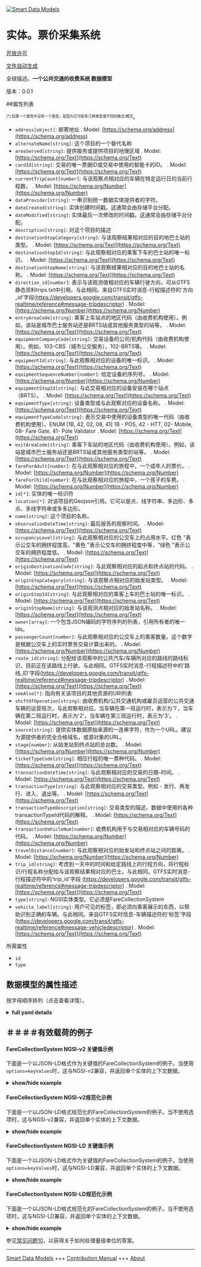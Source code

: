 <!-- 10-Header -->  
[![Smart Data Models](https://smartdatamodels.org/wp-content/uploads/2022/01/SmartDataModels_logo.png "Logo")](https://smartdatamodels.org)  
实体。票价采集系统  
=========<!-- /10-Header -->  
<!-- 15-License -->  
[开放许可](https://github.com/smart-data-models//dataModel.Transportation/blob/master/FareCollectionSystem/LICENSE.md)  
[文件自动生成](https://docs.google.com/presentation/d/e/2PACX-1vTs-Ng5dIAwkg91oTTUdt8ua7woBXhPnwavZ0FxgR8BsAI_Ek3C5q97Nd94HS8KhP-r_quD4H0fgyt3/pub?start=false&loop=false&delayms=3000#slide=id.gb715ace035_0_60)  
<!-- /15-License -->  
<!-- 20-Description -->  
全球描述。**一个公共交通的收费系统 数据模型**  
版本：0.0.1  
<!-- /20-Description -->  
<!-- 30-PropertiesList -->  

##属性列表  

<sup><sub>[*] 如果一个属性中没有一个类型，是因为它可能有几种类型或不同的格式/模式</sub></sup>。  
- `address[object]`: 邮寄地址  . Model: [https://schema.org/address](https://schema.org/address)- `alternateName[string]`: 这个项目的一个替代名称  - `areaServed[string]`: 提供服务或提供项目的地理区域  . Model: [https://schema.org/Text](https://schema.org/Text)- `cardId[string]`: 交易的唯一票据ID或交易中使用的智能卡的ID。  . Model: [https://schema.org/Text](https://schema.org/Text)- `currentTripCount[number]`: 与该观察点相对应的车辆在特定运行日的当前行程数。  . Model: [https://schema.org/Number](https://schema.org/Number)- `dataProvider[string]`: 一串识别统一数据实体提供者的字符。  - `dateCreated[string]`: 实体创建时间戳。这通常会由存储平台分配。  - `dateModified[string]`: 实体最后一次修改的时间戳。这通常会由存储平台分配。  - `description[string]`: 对这个项目的描述  - `destinationStopCategory[string]`: 与该观察结果相对应的目的地巴士站的类型。  . Model: [https://schema.org/Text](https://schema.org/Text)- `destinationStopId[string]`: 与此观察相对应的乘客下车的巴士站的唯一标识。  . Model: [https://schema.org/Text](https://schema.org/Text)- `destinationStopName[string]`: 与该观察结果相对应的目的地巴士站的名称。  . Model: [https://schema.org/Text](https://schema.org/Text)- `direction_id[number]`: 表示与该观测值相对应的车辆行驶方向，可从GTFS静态资料trips.txt中引用。与此相同。来自GTFS实时消息-行程描述符的'方向_id'字段(https://developers.google.com/transit/gtfs-realtime/reference#message-tripdescriptor)  . Model: [https://schema.org/Number](https://schema.org/Number)- `entryAreaCode[string]`: 乘客上车站点的地区代码（由收费机构使用）。例如，该站是城市巴士服务站还是BRTS站或其他服务类型的站等。  . Model: [https://schema.org/Text](https://schema.org/Text)- `equipmentCompanyCode[string]`: 交易设备的公司/机构代码（由收费机构使用）。例如，103-CBS（城市公交服务），102-BRTS等。  . Model: [https://schema.org/Text](https://schema.org/Text)- `equipmentId[string]`: 与此观察相对应的设备的唯一标识。  . Model: [https://schema.org/Text](https://schema.org/Text)- `equipmentSequenceNumber[number]`: 给定设备的序列号。  . Model: [https://schema.org/Number](https://schema.org/Number)- `equipmentStopId[string]`: 与此交易相对应的设备安装在哪个站点（BRTS）。  . Model: [https://schema.org/Text](https://schema.org/Text)- `equipmentType[string]`: 设备类型或与此观察对应的设备名称。  . Model: [https://schema.org/Text](https://schema.org/Text)- `equipmentTypeCode[string]`: 表示交易中使用的设备类型的唯一代码（由收费机构使用）。ENUM [1B, 42, 02, 08, 41] 1B - POS, 42 - HTT, 02- Mobile, 08- Fare Gate, 41- Pole Validator  . Model: [https://schema.org/Text](https://schema.org/Text)- `exitAreaCode[string]`: 乘客下车站的地区代码（由收费机构使用）。例如，该站是城市巴士服务站还是BRTS站或其他服务类型的站等。  . Model: [https://schema.org/Text](https://schema.org/Text)- `fareForAdult[number]`: 在与此观察相对应的旅程中，一个成年人的票价。  . Model: [https://schema.org/Number](https://schema.org/Number)- `fareForChild[number]`: 在与此观察相对应的旅程中，一个孩子的车费。  . Model: [https://schema.org/Number](https://schema.org/Number)- `id[*]`: 实体的唯一标识符  - `location[*]`: 对该项目的Geojson引用。它可以是点、线字符串、多边形、多点、多线字符串或多多边形。  - `name[string]`: 这个项目的名称。  - `observationDateTime[string]`: 最后报告的观察时间。  . Model: [https://schema.org/Text](https://schema.org/Text)- `occupancyLevel[string]`: 与此观察相对应的公交车上的占用水平。红色 "表示公交车的拥挤程度高，"黄色 "表示公交车的拥挤程度中等，"绿色 "表示公交车的拥挤程度低。  . Model: [https://schema.org/Text](https://schema.org/Text)- `originDestinationCode[string]`: 与此观察相对应的起点和终点站的代码。  . Model: [https://schema.org/Text](https://schema.org/Text)- `originStopCategory[string]`: 与该观察点相对应的始发站类型。  . Model: [https://schema.org/Text](https://schema.org/Text)- `originStopId[string]`: 与此观察相对应的乘客上车的巴士站的唯一标识。  . Model: [https://schema.org/Text](https://schema.org/Text)- `originStopName[string]`: 与该观测点相对应的始发站名称。  . Model: [https://schema.org/Text](https://schema.org/Text)- `owner[array]`: 一个包含JSON编码的字符序列的列表，引用所有者的唯一Ids。  - `passengerCount[number]`: 与此观察相对应的公交车上的乘客数量。这个数字是根据公交车上的实时票务交易计算出来的。  . Model: [https://schema.org/Number](https://schema.org/Number)- `route_id[string]`: 分配给该观察中的公共汽车/车辆所对应的路线的路线标识，目前正在该路线上行驶。与此相同。GTFS实时消息-行程描述符中的'路线_ID'字段(https://developers.google.com/transit/gtfs-realtime/reference#message-tripdescriptor)  . Model: [https://schema.org/Text](https://schema.org/Text)- `seeAlso[*]`: 指向有关该项目的其他资源的URI列表  - `shiftOfOperation[string]`: 由收费机构/公共交通机构或雇员运营的公共交通车辆的运营班次，与此观察相对应。当车辆在第一班运行时，表示为'1'，当车辆在第二班运行时，表示为'2'，当车辆在第三班运行时，表示为'3'。  . Model: [https://schema.org/Text](https://schema.org/Text)- `source[string]`: 提供实体数据原始来源的一连串字符，作为一个URL。建议为源提供者的完全合格域名，或源对象的URL。  - `stage[number]`: 从始发站到终点站的总台数。  . Model: [https://schema.org/Number](https://schema.org/Number)- `ticketTypeCode[string]`: 相应行程的唯一票种代码。  . Model: [https://schema.org/Text](https://schema.org/Text)- `transactionDateTime[string]`: 与此观察相对应的交易的日期-时间。  . Model: [https://schema.org/Text](https://schema.org/Text)- `transactionType[string]`: 与此观察相对应的交易类型。例如 - 发行、再发行、进入、退出等。  . Model: [https://schema.org/Text](https://schema.org/Text)- `transactionTypeDescription[string]`: 交易类型的描述。数据中使用的各种transactionTypeId代码的解释。  . Model: [https://schema.org/Text](https://schema.org/Text)- `transactionVehicleNum[number]`: 收费机构用于与交易相对应的车辆号码的代码。  . Model: [https://schema.org/Number](https://schema.org/Number)- `travelDistance[number]`: 与此观察相对应的始发站和终点站之间的距离。  . Model: [https://schema.org/Number](https://schema.org/Number)- `trip_id[string]`: 考虑到一天中的时间和给定路线上的行程方向，将行程标识/行程名称分配给与该观察结果相对应的巴士。与此相同。GTFS实时消息-行程描述符中的'trip_id'字段 (https://developers.google.com/transit/gtfs-realtime/reference#message-tripdescriptor)  . Model: [https://schema.org/Text](https://schema.org/Text)- `type[string]`: NGSI实体类型。它必须是FareCollectionSystem  - `vehicle_label[string]`: 用户可见的标签，即必须向乘客展示的东西，以帮助识别正确的车辆。与此相同。来自GTFS实时信息-车辆描述符的'标签'字段 (https://developers.google.com/transit/gtfs-realtime/reference#message-vehicledescriptor)  . Model: [https://schema.org/Text](https://schema.org/Text)<!-- /30-PropertiesList -->  
<!-- 35-RequiredProperties -->  
所需属性  
- `id`  - `type`  <!-- /35-RequiredProperties -->  
<!-- 40-RequiredProperties -->  
<!-- /40-RequiredProperties -->  
<!-- 50-DataModelHeader -->  
## 数据模型的属性描述  
按字母顺序排列（点击查看详情）。  
<!-- /50-DataModelHeader -->  
<!-- 60-ModelYaml -->  
<details><summary><strong>full yaml details</strong></summary>    
```yaml  
FareCollectionSystem:    
  description: 'A public transit fare collection system Data Model'    
  properties:    
    address:    
      description: 'The mailing address'    
      properties:    
        addressCountry:    
          description: 'Property. The country. For example, Spain. Model:''https://schema.org/addressCountry'''    
          type: string    
        addressLocality:    
          description: 'Property. The locality in which the street address is, and which is in the region. Model:''https://schema.org/addressLocality'''    
          type: string    
        addressRegion:    
          description: 'Property. The region in which the locality is, and which is in the country. Model:''https://schema.org/addressRegion'''    
          type: string    
        postOfficeBoxNumber:    
          description: 'Property. The post office box number for PO box addresses. For example, 03578. Model:''https://schema.org/postOfficeBoxNumber'''    
          type: string    
        postalCode:    
          description: 'Property. The postal code. For example, 24004. Model:''https://schema.org/https://schema.org/postalCode'''    
          type: string    
        streetAddress:    
          description: 'Property. The street address. Model:''https://schema.org/streetAddress'''    
          type: string    
      type: object    
      x-ngsi:    
        model: https://schema.org/address    
        type: Property    
    alternateName:    
      description: 'An alternative name for this item'    
      type: string    
      x-ngsi:    
        type: Property    
    areaServed:    
      description: 'The geographic area where a service or offered item is provided'    
      type: string    
      x-ngsi:    
        model: https://schema.org/Text    
        type: Property    
    cardId:    
      description: 'Unique ticket Id of the transaction or Id of the smart card used in the transaction.'    
      type: string    
      x-ngsi:    
        model: https://schema.org/Text    
        type: Property    
    currentTripCount:    
      description: 'The current count of trips made by the vehicle corresponding to this observation on the given day of operation.'    
      type: number    
      x-ngsi:    
        model: https://schema.org/Number    
        type: Property    
    dataProvider:    
      description: 'A sequence of characters identifying the provider of the harmonised data entity.'    
      type: string    
      x-ngsi:    
        type: Property    
    dateCreated:    
      description: 'Entity creation timestamp. This will usually be allocated by the storage platform.'    
      format: date-time    
      type: string    
      x-ngsi:    
        type: Property    
    dateModified:    
      description: 'Timestamp of the last modification of the entity. This will usually be allocated by the storage platform.'    
      format: date-time    
      type: string    
      x-ngsi:    
        type: Property    
    description:    
      description: 'A description of this item'    
      type: string    
      x-ngsi:    
        type: Property    
    destinationStopCategory:    
      description: 'Type of the destination bus stop corresponding to this observation.'    
      type: string    
      x-ngsi:    
        model: https://schema.org/Text    
        type: Property    
    destinationStopId:    
      description: 'Unique Id of the bus stop at which the passenger deboards from the bus corresponding to this observation.'    
      type: string    
      x-ngsi:    
        model: https://schema.org/Text    
        type: Property    
    destinationStopName:    
      description: 'The name of the destination bus stop corresponding to this observation.'    
      type: string    
      x-ngsi:    
        model: https://schema.org/Text    
        type: Property    
    direction_id:    
      description: "Indicates the direction of travel of the vehicle corresponding to this observation, can be referenced from the GTFS static feed trips.txt. SameAs: 'direction_id' field from GTFS Realtime message-TripDescriptor (https://developers.google.com/transit/gtfs-realtime/reference#message-tripdescriptor)"    
      type: number    
      x-ngsi:    
        model: https://schema.org/Number    
        type: Property    
    entryAreaCode:    
      description: 'Area code of the passenger boarding stop (used by the fare collection agency). For example, whether the stop is city-bus-service stop or brts stop or other service type stop etc.'    
      type: string    
      x-ngsi:    
        model: https://schema.org/Text    
        type: Property    
    equipmentCompanyCode:    
      description: 'Company/Agency code for the transaction equipment (used by fare collection agency). For example, 103 - CBS (city bus service),102 - BRTS etc.'    
      type: string    
      x-ngsi:    
        model: https://schema.org/Text    
        type: Property    
    equipmentId:    
      description: 'Unique Id of the equipment corresponding to this observation.'    
      type: string    
      x-ngsi:    
        model: https://schema.org/Text    
        type: Property    
    equipmentSequenceNumber:    
      description: 'Sequence number for the given equipment.'    
      type: number    
      x-ngsi:    
        model: https://schema.org/Number    
        type: Property    
    equipmentStopId:    
      description: 'Stop Id (BRTS) at which the equipment corresponding to this transaction is installed.'    
      type: string    
      x-ngsi:    
        model: https://schema.org/Text    
        type: Property    
    equipmentType:    
      description: 'Type of equipment or the name of the equipment corresponding to this observation.'    
      type: string    
      x-ngsi:    
        model: https://schema.org/Text    
        type: Property    
    equipmentTypeCode:    
      description: 'Unique code indicating the type of equipment used in the transaction (used by fare collection agency).ENUM [1B, 42, 02, 08, 41] 1B - POS, 42 - HTT, 02- Mobile, 08- Fare Gate, 41- Pole Validator'    
      enum:    
        - 1B    
        - 42    
        - 02    
        - 08    
        - 41    
      type: string    
      x-ngsi:    
        model: https://schema.org/Text    
        type: Property    
    exitAreaCode:    
      description: 'Area code of the passenger alighting stop (used by the fare collection agency). For example, whether the stop is city-bus-service stop or BRTS stop or other service type stop etc.'    
      type: string    
      x-ngsi:    
        model: https://schema.org/Text    
        type: Property    
    fareForAdult:    
      description: 'The fare for an adult in the journey corresponding to this observation.'    
      type: number    
      x-ngsi:    
        model: https://schema.org/Number    
        type: Property    
    fareForChild:    
      description: 'The fare for a child in the journey corresponding to this observation.'    
      type: number    
      x-ngsi:    
        model: https://schema.org/Number    
        type: Property    
    id:    
      anyOf: &farecollectionsystem_-_properties_-_owner_-_items_-_anyof    
        - description: 'Property. Identifier format of any NGSI entity'    
          maxLength: 256    
          minLength: 1    
          pattern: ^[\w\-\.\{\}\$\+\*\[\]`|~^@!,:\\]+$    
          type: string    
        - description: 'Property. Identifier format of any NGSI entity'    
          format: uri    
          type: string    
      description: 'Unique identifier of the entity'    
      x-ngsi:    
        type: Property    
    location:    
      description: 'Geojson reference to the item. It can be Point, LineString, Polygon, MultiPoint, MultiLineString or MultiPolygon'    
      oneOf:    
        - description: 'Geoproperty. Geojson reference to the item. Point'    
          properties:    
            bbox:    
              items:    
                type: number    
              minItems: 4    
              type: array    
            coordinates:    
              items:    
                type: number    
              minItems: 2    
              type: array    
            type:    
              enum:    
                - Point    
              type: string    
          required:    
            - type    
            - coordinates    
          title: 'GeoJSON Point'    
          type: object    
        - description: 'Geoproperty. Geojson reference to the item. LineString'    
          properties:    
            bbox:    
              items:    
                type: number    
              minItems: 4    
              type: array    
            coordinates:    
              items:    
                items:    
                  type: number    
                minItems: 2    
                type: array    
              minItems: 2    
              type: array    
            type:    
              enum:    
                - LineString    
              type: string    
          required:    
            - type    
            - coordinates    
          title: 'GeoJSON LineString'    
          type: object    
        - description: 'Geoproperty. Geojson reference to the item. Polygon'    
          properties:    
            bbox:    
              items:    
                type: number    
              minItems: 4    
              type: array    
            coordinates:    
              items:    
                items:    
                  items:    
                    type: number    
                  minItems: 2    
                  type: array    
                minItems: 4    
                type: array    
              type: array    
            type:    
              enum:    
                - Polygon    
              type: string    
          required:    
            - type    
            - coordinates    
          title: 'GeoJSON Polygon'    
          type: object    
        - description: 'Geoproperty. Geojson reference to the item. MultiPoint'    
          properties:    
            bbox:    
              items:    
                type: number    
              minItems: 4    
              type: array    
            coordinates:    
              items:    
                items:    
                  type: number    
                minItems: 2    
                type: array    
              type: array    
            type:    
              enum:    
                - MultiPoint    
              type: string    
          required:    
            - type    
            - coordinates    
          title: 'GeoJSON MultiPoint'    
          type: object    
        - description: 'Geoproperty. Geojson reference to the item. MultiLineString'    
          properties:    
            bbox:    
              items:    
                type: number    
              minItems: 4    
              type: array    
            coordinates:    
              items:    
                items:    
                  items:    
                    type: number    
                  minItems: 2    
                  type: array    
                minItems: 2    
                type: array    
              type: array    
            type:    
              enum:    
                - MultiLineString    
              type: string    
          required:    
            - type    
            - coordinates    
          title: 'GeoJSON MultiLineString'    
          type: object    
        - description: 'Geoproperty. Geojson reference to the item. MultiLineString'    
          properties:    
            bbox:    
              items:    
                type: number    
              minItems: 4    
              type: array    
            coordinates:    
              items:    
                items:    
                  items:    
                    items:    
                      type: number    
                    minItems: 2    
                    type: array    
                  minItems: 4    
                  type: array    
                type: array    
              type: array    
            type:    
              enum:    
                - MultiPolygon    
              type: string    
          required:    
            - type    
            - coordinates    
          title: 'GeoJSON MultiPolygon'    
          type: object    
      x-ngsi:    
        type: Geoproperty    
    name:    
      description: 'The name of this item.'    
      type: string    
      x-ngsi:    
        type: Property    
    observationDateTime:    
      description: 'Last reported time of observation.'    
      format: date-time    
      type: string    
      x-ngsi:    
        model: https://schema.org/Text    
        type: Property    
    occupancyLevel:    
      description: 'Occupancy level in the public transit bus corresponding to this observation. ''Red'' indicates the congestion level in the bus is HIGH, ''Yellow'' indicates the congestion level in the bus is MODERATE and ''Green'' indicates the congestion level in the bus is LOW.'    
      enum:    
        - Red    
        - Yellow    
        - Green    
      type: string    
      x-ngsi:    
        model: https://schema.org/Text    
        type: Property    
    originDestinationCode:    
      description: 'The code for the origin and destination stops corresponding to this observation.'    
      type: string    
      x-ngsi:    
        model: https://schema.org/Text    
        type: Property    
    originStopCategory:    
      description: 'Type of the origin bus stop corresponding to this observation.'    
      type: string    
      x-ngsi:    
        model: https://schema.org/Text    
        type: Property    
    originStopId:    
      description: 'Unique Id of the bus stop at which the passenger boards into the bus corresponding to this observation.'    
      type: string    
      x-ngsi:    
        model: https://schema.org/Text    
        type: Property    
    originStopName:    
      description: 'The name of the origin bus stop corresponding to this observation.'    
      type: string    
      x-ngsi:    
        model: https://schema.org/Text    
        type: Property    
    owner:    
      description: 'A List containing a JSON encoded sequence of characters referencing the unique Ids of the owner(s)'    
      items:    
        anyOf: *farecollectionsystem_-_properties_-_owner_-_items_-_anyof    
        description: 'Property. Unique identifier of the entity'    
      type: array    
      x-ngsi:    
        type: Property    
    passengerCount:    
      description: 'Number of passengers travelling in the public transit bus corresponding to this observation. This count is computed based on the realtime ticketing transactions in the public transit bus.'    
      type: number    
      x-ngsi:    
        model: https://schema.org/Number    
        type: Property    
    route_id:    
      description: "Route Id assigned to the route on which the bus/vehicle corresponding to the bus in this observation is currently plying on. SameAs: 'route_id' field from GTFS Realtime message-TripDescriptor (https://developers.google.com/transit/gtfs-realtime/reference#message-tripdescriptor)"    
      type: string    
      x-ngsi:    
        model: https://schema.org/Text    
        type: Property    
    seeAlso:    
      description: 'list of uri pointing to additional resources about the item'    
      oneOf:    
        - items:    
            format: uri    
            type: string    
          minItems: 1    
          type: array    
        - format: uri    
          type: string    
      x-ngsi:    
        type: Property    
    shiftOfOperation:    
      description: 'Shift of operation of the public transit vehicle operated by the fare collection agency/ public transit agency or the employee corresponding to this observation. Indicated as ''1'' when the vehicle operates in the first shift, ''2'' when the vehicle operates in the second shift and ''3'' when the vehicle operates in the third shift.'    
      type: string    
      x-ngsi:    
        model: https://schema.org/Text    
        type: Property    
    source:    
      description: 'A sequence of characters giving the original source of the entity data as a URL. Recommended to be the fully qualified domain name of the source provider, or the URL to the source object.'    
      type: string    
      x-ngsi:    
        type: Property    
    stage:    
      description: 'Total number of stages from the origin bus stop to the destination bus stop.'    
      type: number    
      x-ngsi:    
        model: https://schema.org/Number    
        type: Property    
    ticketTypeCode:    
      description: 'Unique ticket type code of the corresponding trip.'    
      type: string    
      x-ngsi:    
        model: https://schema.org/Text    
        type: Property    
    transactionDateTime:    
      description: 'Date-time of the transaction corresponding to this observation.'    
      format: date-time    
      type: string    
      x-ngsi:    
        model: https://schema.org/Text    
        type: Property    
    transactionType:    
      description: 'Type of the transaction corresponding to this observation. For Eg - Issue, ReIssue, Entry, Exit etc.'    
      type: string    
      x-ngsi:    
        model: https://schema.org/Text    
        type: Property    
    transactionTypeDescription:    
      description: 'Description of the transaction type. Explanation of various transactionTypeId codes used in the data.'    
      type: string    
      x-ngsi:    
        model: https://schema.org/Text    
        type: Property    
    transactionVehicleNum:    
      description: 'Code used by fare collection agency for the vehicle number corresponding to the transaction.'    
      type: number    
      x-ngsi:    
        model: https://schema.org/Number    
        type: Property    
    travelDistance:    
      description: 'The distance between the origin bus stop and the destination bus stop corresponding to this observation.'    
      type: number    
      x-ngsi:    
        model: https://schema.org/Number    
        type: Property    
    trip_id:    
      description: "Trip Id/Trip name alloted to the bus corresponding to this observation, in consideration to the time of the day and the direction of the trip on the given routeId. SameAs: 'trip_id' field from GTFS Realtime message-TripDescriptor (https://developers.google.com/transit/gtfs-realtime/reference#message-tripdescriptor)"    
      type: string    
      x-ngsi:    
        model: https://schema.org/Text    
        type: Property    
    type:    
      description: 'NGSI entity type. It has to be FareCollectionSystem'    
      enum:    
        - FareCollectionSystem    
      type: string    
      x-ngsi:    
        type: Property    
    vehicle_label:    
      description: "User visible label, i.e., something that must be shown to the passenger to help identify the correct vehicle. SameAs: 'label' field from GTFS Realtime message-VehicleDescriptor (https://developers.google.com/transit/gtfs-realtime/reference#message-vehicledescriptor)"    
      type: string    
      x-ngsi:    
        model: https://schema.org/Text    
        type: Property    
  required:    
    - id    
    - type    
  type: object    
  x-derived-from: ""    
  x-disclaimer: 'Redistribution and use in source and binary forms, with or without modification, are permitted  provided that the license conditions are met. Copyleft (c) 2021 Contributors to Smart Data Models Program'    
  x-license-url: https://github.com/smart-data-models/dataModel.Transportation/blob/master/FareCollectionSystem/LICENSE.md    
  x-model-schema: https://smart-data-models.github.io/dataModel.Transportation/FareCollectionSystem/schema.json    
  x-model-tags: ""    
  x-version: 0.0.1    
```  
</details>    
<!-- /60-ModelYaml -->  
<!-- 70-MiddleNotes -->  
<!-- /70-MiddleNotes -->  
<!-- 80-Examples -->  
## ＃＃＃＃有效载荷的例子  
#### FareCollectionSystem NGSI-v2 关键值示例  
下面是一个以JSON-LD格式作为关键值的FareCollectionSystem的例子。当使用`options=keyValues`时，这与NGSI-v2兼容，并返回单个实体的上下文数据。  
<details><summary><strong>show/hide example</strong></summary>    
```json  
{  
  "id": "urn:ngsi-ld:FareCollectionSystem:id:RJSB:34513580",  
  "type": "FareCollectionSystem",  
  "address": {  
    "addressCountry": "France",  
    "addressLocality": "Nice",  
    "addressRegion": "Provenza-Alpes-Costa Azul",  
    "postOfficeBoxNumber": "",  
    "postalCode": "06000",  
    "streetAddress": "Av. Nicolas II"  
  },  
  "alternateName": "",  
  "areaServed": "Nice",  
  "cardId": "987201910",  
  "currentTripCount": 12,  
  "dataProvider": "",  
  "dateCreated": "2020-11-02T06:16:42Z",  
  "dateModified": "2020-12-27T15:13:17Z",  
  "description": "Fare collection system Nize for regional routes",  
  "destinationStopCategory": "Airport",  
  "destinationStopId": "Nice-Airport",  
  "destinationStopName": "Hour risk somebody deal system discussion other plan. Stage the film occur.",  
  "direction_id": 1,  
  "entryAreaCode": "city-bus-service",  
  "equipmentCompanyCode": "103",  
  "equipmentId": "S23",  
  "equipmentSequenceNumber": 2,  
  "equipmentStopId": "BRTS-Sen-23",  
  "equipmentType": "Entry sensor",  
  "equipmentTypeCode": "42",  
  "exitAreaCode": "city-bus-service",  
  "fareForAdult": 4.5,  
  "fareForChild": 3.6,  
  "location": {  
    "coordinates": [  
      43.7034,  
      7.2663  
    ],  
    "type": "Point"  
  },  
  "name": "Fare collection system Nize",  
  "observationDateTime": "1988-12-24T07:06:19Z",  
  "occupancyLevel": "Green",  
  "originDestinationCode": "23",  
  "originStopCategory": "Bus stop",  
  "originStopId": "9",  
  "originStopName": "Vauban",  
  "owner": [  
    "urn:ngsi-ld:FareCollectionSystem:items:XMXR:79897582",  
    "urn:ngsi-ld:FareCollectionSystem:items:SKAX:98192518"  
  ],  
  "passengerCount": 6,  
  "route_id": "4",  
  "seeAlso": [  
    "urn:ngsi-ld:FareCollectionSystem:items:VSVS:72352464",  
    "urn:ngsi-ld:FareCollectionSystem:items:VMFR:36424993"  
  ],  
  "shiftOfOperation": "2",  
  "source": "",  
  "stage": 4,  
  "ticketTypeCode": "Normal",  
  "transactionDateTime": "2021-08-20T15:45:22Z",  
  "transactionType": "Issue",  
  "transactionTypeDescription": "Regular Fare.",  
  "transactionTypeId": "2401",  
  "transactionVehicleNum": 23,  
  "travelDistance": 7.5,  
  "trip_id": "4A",  
  "vehicle_label": "5821JZS"  
}  
```  
</details>  
#### FareCollectionSystem NGSI-v2规范化示例  
下面是一个以JSON-LD格式规范化的FareCollectionSystem的例子。当不使用选项时，这与NGSI-v2兼容，并返回单个实体的上下文数据。  
<details><summary><strong>show/hide example</strong></summary>    
```json  
{  
  "id": "urn:ngsi-ld:FareCollectionSystem:id:RJSB:34513580",  
  "type": "FareCollectionSystem",  
  "dateCreated": {  
    "type": "DateTime",  
    "value": "2020-11-02T06:16:42Z"  
  },  
  "dateModified": {  
    "type": "DateTime",  
    "value": "2020-12-27T15:13:17Z"  
  },  
  "source": {  
    "type": "Text",  
    "value": ""  
  },  
  "name": {  
    "type": "Text",  
    "value": "Fare collection system Nize"  
  },  
  "alternateName": {  
    "type": "Text",  
    "value": ""  
  },  
  "description": {  
    "type": "Text",  
    "value": "Fare collection system Nize for regional routes"  
  },  
  "dataProvider": {  
    "type": "Text",  
    "value": ""  
  },  
  "owner": {  
    "type": "array",  
    "value": [  
      "urn:ngsi-ld:FareCollectionSystem:items:XMXR:79897582",  
      "urn:ngsi-ld:FareCollectionSystem:items:SKAX:98192518"  
    ]  
  },  
  "seeAlso": {  
    "type": "array",  
    "value": [  
      "urn:ngsi-ld:FareCollectionSystem:items:VSVS:72352464",  
      "urn:ngsi-ld:FareCollectionSystem:items:VMFR:36424993"  
    ]  
  },  
  "location": {  
    "type": "geo:json",  
    "value": {  
      "type": "Point",  
      "coordinates": [  
        43.7034,  
        7.2663  
      ]  
    }  
  },  
  "address": {  
    "type": "PostalAddress",  
    "value": {  
      "streetAddress": "Av. Nicolas II",  
      "addressLocality": "Nice",  
      "addressRegion": "Provenza-Alpes-Costa Azul",  
      "addressCountry": "France",  
      "postalCode": "06000",  
      "postOfficeBoxNumber": ""  
    }  
  },  
  "areaServed": {  
    "type": "Text",  
    "value": "Nice"  
  },  
  "destinationStopName": {  
    "type": "Text",  
    "value": "Hour risk somebody deal system discussion other plan. Stage the film occur."  
  },  
  "occupancyLevel": {  
    "type": "Text",  
    "value": "Green"  
  },  
  "travelDistance": {  
    "type": "number",  
    "value": 7.5  
  },  
  "passengerCount": {  
    "type": "number",  
    "value": 6  
  },  
  "transactionType": {  
    "type": "Text",  
    "value": "Issue"  
  },  
  "ticketTypeCode": {  
    "type": "Text",  
    "value": "Normal"  
  },  
  "originStopName": {  
    "type": "Text",  
    "value": "Vauban"  
  },  
  "entryAreaCode": {  
    "type": "Text",  
    "value": "city-bus-service"  
  },  
  "cardId": {  
    "type": "Text",  
    "value": "987201910"  
  },  
  "transactionTypeId": {  
    "type": "Text",  
    "value": "2401"  
  },  
  "stage": {  
    "type": "number",  
    "value": 4  
  },  
  "equipmentId": {  
    "type": "Text",  
    "value": "S23"  
  },  
  "direction_id": {  
    "type": "number",  
    "value": 1  
  },  
  "equipmentSequenceNumber": {  
    "type": "number",  
    "value": 2  
  },  
  "shiftOfOperation": {  
    "type": "Text",  
    "value": "2"  
  },  
  "route_id": {  
    "type": "Text",  
    "value": "4"  
  },  
  "trip_id": {  
    "type": "Text",  
    "value": "4A"  
  },  
  "originStopCategory": {  
    "type": "Text",  
    "value": "Bus stop"  
  },  
  "vehicle_label": {  
    "type": "Text",  
    "value": "5821JZS"  
  },  
  "fareForChild": {  
    "type": "number",  
    "value": 3.6  
  },  
  "transactionDateTime": {  
    "type": "DateTime",  
    "value":  "2021-08-20T15:45:22Z"  
  },  
  "destinationStopId": {  
    "type": "Text",  
    "value": "Nice-Airport"  
  },  
  "originDestinationCode": {  
    "type": "Text",  
    "value": "23"  
  },  
  "currentTripCount": {  
    "type": "number",  
    "value": 12  
  },  
  "equipmentTypeCode": {  
    "type": "Text",  
    "value": "42"  
  },  
  "destinationStopCategory": {  
    "type": "Text",  
    "value": "Airport"  
  },  
  "transactionVehicleNum": {  
    "type": "number",  
    "value": 23  
  },  
  "fareForAdult": {  
    "type": "number",  
    "value": 4.5  
  },  
  "observationDateTime": {  
    "type": "DateTime",  
    "value": "1988-12-24T07:06:19Z"  
  },  
  "equipmentCompanyCode": {  
    "type": "Text",  
    "value": "103"  
  },  
  "transactionTypeDescription": {  
    "type": "Text",  
    "value": "Regular Fare."  
  },  
  "exitAreaCode": {  
    "type": "Text",  
    "value": "city-bus-service"  
  },  
  "equipmentType": {  
    "type": "Text",  
    "value": "Entry sensor"  
  },  
  "equipmentStopId": {  
    "type": "Text",  
    "value": "BRTS-Sen-23"  
  },  
  "originStopId": {  
    "type": "Text",  
    "value": "9"  
  },  
  "@context": [  
    "https://smartdatamodels.org/context.jsonld"  
  ]  
}  
```  
</details>  
#### FareCollectionSystem NGSI-LD 关键值示例  
下面是一个以JSON-LD格式作为关键值的FareCollectionSystem的例子。当使用`options=keyValues`时，这与NGSI-LD兼容，并返回单个实体的上下文数据。  
<details><summary><strong>show/hide example</strong></summary>    
```json  
{  
    "id": "urn:ngsi-ld:FareCollectionSystem:id:RJSB:34513580",  
    "type": "FareCollectionSystem",  
    "address": {  
        "addressCountry": "France",  
        "addressLocality": "Nice",  
        "addressRegion": "Provenza-Alpes-Costa Azul",  
        "postOfficeBoxNumber": "",  
        "postalCode": "06000",  
        "streetAddress": "Av. Nicolas II"  
    },  
    "alternateName": "",  
    "areaServed": "Nice",  
    "cardId": "987201910",  
    "currentTripCount": 12,  
    "dataProvider": "",  
    "dateCreated": "2020-11-02T06:16:42Z",  
    "dateModified": "2020-12-27T15:13:17Z",  
    "description": "Fare collection system Nize for regional routes",  
    "destinationStopCategory": "Airport",  
    "destinationStopId": "Nice-Airport",  
    "destinationStopName": "Hour risk somebody deal system discussion other plan. Stage the film occur.",  
    "direction_id": 1,  
    "entryAreaCode": "city-bus-service",  
    "equipmentCompanyCode": "103",  
    "equipmentId": "S23",  
    "equipmentSequenceNumber": 2,  
    "equipmentStopId": "BRTS-Sen-23",  
    "equipmentType": "Entry sensor",  
    "equipmentTypeCode": "42",  
    "exitAreaCode": "city-bus-service",  
    "fareForAdult": 4.5,  
    "fareForChild": 3.6,  
    "location": {  
        "coordinates": [  
            43.7034,  
            7.2663  
        ],  
        "type": "Point"  
    },  
    "name": "Fare collection system Nize",  
    "observationDateTime": "1988-12-24T07:06:19Z",  
    "occupancyLevel": "Green",  
    "originDestinationCode": "23",  
    "originStopCategory": "Bus stop",  
    "originStopId": "9",  
    "originStopName": "Vauban",  
    "owner": [  
        "urn:ngsi-ld:FareCollectionSystem:items:XMXR:79897582",  
        "urn:ngsi-ld:FareCollectionSystem:items:SKAX:98192518"  
    ],  
    "passengerCount": 6,  
    "route_id": "4",  
    "seeAlso": [  
        "urn:ngsi-ld:FareCollectionSystem:items:VSVS:72352464",  
        "urn:ngsi-ld:FareCollectionSystem:items:VMFR:36424993"  
    ],  
    "shiftOfOperation": "2",  
    "source": "",  
    "stage": 4,  
    "ticketTypeCode": "Normal",  
    "transactionDateTime": "2021-08-20T15:45:22Z",  
    "transactionType": "Issue",  
    "transactionTypeDescription": "Regular Fare.",  
    "transactionTypeId": "2401",  
    "transactionVehicleNum": 23,  
    "travelDistance": 7.5,  
    "trip_id": "4A",  
    "vehicle_label": "5821JZS",  
    "@context": [  
        "https://raw.githubusercontent.com/smart-data-models/dataModel.Transportation/master/context.jsonld"  
    ]  
}  
```  
</details>  
#### FareCollectionSystem NGSI-LD规范化示例  
下面是一个以JSON-LD格式规范化的FareCollectionSystem的例子。当不使用选项时，这与NGSI-LD兼容，并返回单个实体的上下文数据。  
<details><summary><strong>show/hide example</strong></summary>    
```json  
{  
    "id": "urn:ngsi-ld:FareCollectionSystem:id:RJSB:34513580",  
    "type": "FareCollectionSystem",  
    "address": {  
        "type": "Property",  
        "value": {  
            "streetAddress": "Av. Nicolas II",  
            "addressLocality": "Nice",  
            "addressRegion": "Provenza-Alpes-Costa Azul",  
            "addressCountry": "France",  
            "postalCode": "06000",  
            "postOfficeBoxNumber": ""  
        }  
    },  
    "alternateName": {  
        "type": "Property",  
        "value": ""  
    },  
    "areaServed": {  
        "type": "Property",  
        "value": "Nice"  
    },  
    "cardId": {  
        "type": "Property",  
        "value": "987201910"  
    },  
    "currentTripCount": {  
        "type": "Property",  
        "value": 12  
    },  
    "dataProvider": {  
        "type": "Property",  
        "value": ""  
    },  
    "dateCreated": {  
        "type": "Property",  
        "value": {  
            "@type": "DateTime",  
            "@value": "2020-11-02T06:16:42Z"  
        }  
    },  
    "dateModified": {  
        "type": "Property",  
        "value": {  
            "@type": "DateTime",  
            "@value": "2020-12-27T15:13:17Z"  
        }  
    },  
    "description": {  
        "type": "Property",  
        "value": "Fare collection system Nize for regional routes"  
    },  
    "destinationStopCategory": {  
        "type": "Property",  
        "value": "Airport"  
    },  
    "destinationStopId": {  
        "type": "Property",  
        "value": "Nice-Airport"  
    },  
    "destinationStopName": {  
        "type": "Property",  
        "value": "Hour risk somebody deal system discussion other plan. Stage the film occur."  
    },  
    "direction_id": {  
        "type": "Property",  
        "value": 1  
    },  
    "entryAreaCode": {  
        "type": "Property",  
        "value": "city-bus-service"  
    },  
    "equipmentCompanyCode": {  
        "type": "Property",  
        "value": "103"  
    },  
    "equipmentId": {  
        "type": "Property",  
        "value": "S23"  
    },  
    "equipmentSequenceNumber": {  
        "type": "Property",  
        "value": 2  
    },  
    "equipmentStopId": {  
        "type": "Property",  
        "value": "BRTS-Sen-23"  
    },  
    "equipmentType": {  
        "type": "Property",  
        "value": "Entry sensor"  
    },  
    "equipmentTypeCode": {  
        "type": "Property",  
        "value": "42"  
    },  
    "exitAreaCode": {  
        "type": "Property",  
        "value": "city-bus-service"  
    },  
    "fareForAdult": {  
        "type": "Property",  
        "value": 4.5  
    },  
    "fareForChild": {  
        "type": "Property",  
        "value": 3.6  
    },  
    "location": {  
        "type": "Property",  
        "value": {  
            "type": "Point",  
            "coordinates": [  
                43.7034,  
                7.2663  
            ]  
        }  
    },  
    "name": {  
        "type": "Property",  
        "value": "Fare collection system Nize"  
    },  
    "observationDateTime": {  
        "type": "Property",  
        "value": {  
            "@type": "DateTime",  
            "@value": "1988-12-24T07:06:19Z"  
        }  
    },  
    "occupancyLevel": {  
        "type": "Property",  
        "value": "Green"  
    },  
    "originDestinationCode": {  
        "type": "Property",  
        "value": "23"  
    },  
    "originStopCategory": {  
        "type": "Property",  
        "value": "Bus stop"  
    },  
    "originStopId": {  
        "type": "Property",  
        "value": "9"  
    },  
    "originStopName": {  
        "type": "Property",  
        "value": "Vauban"  
    },  
    "owner": {  
        "type": "Property",  
        "value": [  
            "urn:ngsi-ld:FareCollectionSystem:items:XMXR:79897582",  
            "urn:ngsi-ld:FareCollectionSystem:items:SKAX:98192518"  
        ]  
    },  
    "passengerCount": {  
        "type": "Property",  
        "value": 6  
    },  
    "route_id": {  
        "type": "Property",  
        "value": "4"  
    },  
    "seeAlso": {  
        "type": "Property",  
        "value": [  
            "urn:ngsi-ld:FareCollectionSystem:items:VSVS:72352464",  
            "urn:ngsi-ld:FareCollectionSystem:items:VMFR:36424993"  
        ]  
    },  
    "shiftOfOperation": {  
        "type": "Property",  
        "value": "2"  
    },  
    "source": {  
        "type": "Property",  
        "value": ""  
    },  
    "stage": {  
        "type": "Property",  
        "value": 4  
    },  
    "ticketTypeCode": {  
        "type": "Property",  
        "value": "Normal"  
    },  
    "transactionDateTime": {  
        "type": "Property",  
        "value": {  
            "@type": "DateTime",  
            "@value": "2021-08-20T15:45:22Z"  
        }  
    },  
    "transactionType": {  
        "type": "Property",  
        "value": "Issue"  
    },  
    "transactionTypeDescription": {  
        "type": "Property",  
        "value": "Regular Fare."  
    },  
    "transactionTypeId": {  
        "type": "Property",  
        "value": "2401"  
    },  
    "transactionVehicleNum": {  
        "type": "Property",  
        "value": 23  
    },  
    "travelDistance": {  
        "type": "Property",  
        "value": 7.5  
    },  
    "trip_id": {  
        "type": "Property",  
        "value": "4A"  
    },  
    "vehicle_label": {  
        "type": "Property",  
        "value": "5821JZS"  
    },  
    "@context": [  
        "https://raw.githubusercontent.com/smart-data-models/dataModel.Transportation/master/context.jsonld"  
    ]  
}  
```  
</details><!-- /80-Examples -->  
<!-- 90-FooterNotes -->  
<!-- /90-FooterNotes -->  
<!-- 95-Units -->  
参见[常见问题10](https://smartdatamodels.org/index.php/faqs/)，以获得关于如何处理量级单位的答案。  
<!-- /95-Units -->  
<!-- 97-LastFooter -->  
---  
[Smart Data Models](https://smartdatamodels.org) +++ [Contribution Manual](https://bit.ly/contribution_manual) +++ [About](https://bit.ly/Introduction_SDM)<!-- /97-LastFooter -->  
